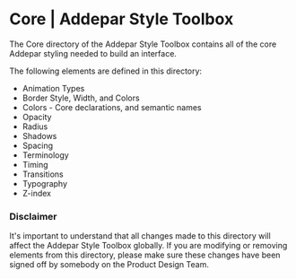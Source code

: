 # Core | Addepar Style Toolbox
The Core directory of the Addepar Style Toolbox contains all of the core Addepar styling needed to build an interface.

The following elements are defined in this directory:
- Animation Types
- Border Style, Width, and Colors
- Colors - Core declarations, and semantic names
- Opacity
- Radius
- Shadows
- Spacing
- Terminology
- Timing
- Transitions
- Typography
- Z-index

### Disclaimer
It's important to understand that all changes made to this directory will affect the Addepar Style Toolbox globally. If you are modifying or removing elements from this directory, please make sure these changes have been signed off by somebody on the Product Design Team.
